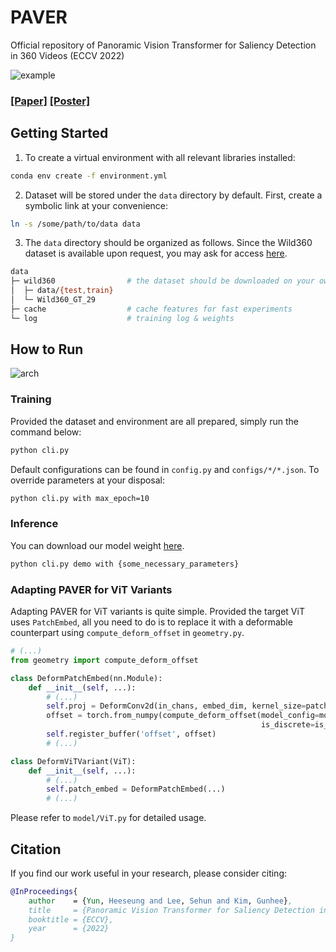 # PAVER

Official repository of Panoramic Vision Transformer for Saliency Detection in 360 Videos (ECCV 2022)

![example](./assets/paver_ex.gif)

### [[Paper]](https://www.ecva.net/papers/eccv_2022/papers_ECCV/html/7174_ECCV_2022_paper.php) [[Poster]](https://hs-yn.github.io/assets/pdf/2022eccv_paver_poster.pdf)


## Getting Started

1. To create a virtual environment with all relevant libraries installed:

```bash
conda env create -f environment.yml
```

2. Dataset will be stored under the `data` directory by default. First, create a symbolic link at your convenience:

```bash
ln -s /some/path/to/data data
```

3. The `data` directory should be organized as follows. Since the Wild360 dataset is available upon request, you may ask for access [here](http://aliensunmin.github.io/project/360saliency/).

```bash
data
├─ wild360                # the dataset should be downloaded on your own
│  ├─ data/{test,train}
│  └─ Wild360_GT_29
├─ cache                  # cache features for fast experiments
└─ log                    # training log & weights
```


## How to Run

![arch](./assets/paver_arch.png)

### Training

Provided the dataset and environment are all prepared, simply run the command below:

```bash
python cli.py
```

Default configurations can be found in `config.py` and `configs/*/*.json`. To override parameters at your disposal:

```bash
python cli.py with max_epoch=10
```


### Inference

You can download our model weight [here](https://drive.google.com/file/d/11UIxfGkVLHjgG1VJFwOJ1jPPIorhqrPI/view?usp=share_link).

```bash
python cli.py demo with {some_necessary_parameters}
```



### Adapting PAVER for ViT Variants

Adapting PAVER for ViT variants is quite simple. Provided the target ViT uses `PatchEmbed`, all you need to do is to replace it with a deformable counterpart using `compute_deform_offset` in `geometry.py`.

```python
# (...)
from geometry import compute_deform_offset

class DeformPatchEmbed(nn.Module):
    def __init__(self, ...):
        # (...)
        self.proj = DeformConv2d(in_chans, embed_dim, kernel_size=patch_size, stride=patch_size)
        offset = torch.from_numpy(compute_deform_offset(model_config=model_config,
                                                        is_discrete=is_discrete)).float()
        self.register_buffer('offset', offset)
        # (...)

class DeformViTVariant(ViT):
    def __init__(self, ...):
        # (...)
        self.patch_embed = DeformPatchEmbed(...)
        # (...)
```

Please refer to `model/ViT.py` for detailed usage.


## Citation

If you find our work useful in your research, please consider citing:

```bibtex
@InProceedings{
    author    = {Yun, Heeseung and Lee, Sehun and Kim, Gunhee},
    title     = {Panoramic Vision Transformer for Saliency Detection in 360 Videos},
    booktitle = {ECCV},
    year      = {2022}
}
```